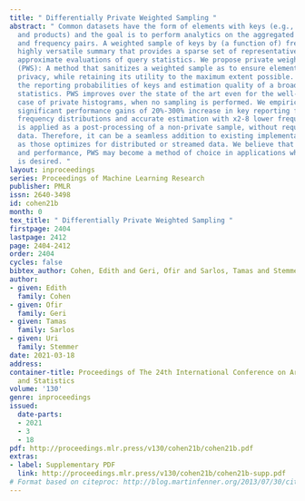 ```yaml
---
title: " Differentially Private Weighted Sampling "
abstract: " Common datasets have the form of elements with keys (e.g., transactions
  and products) and the goal is to perform analytics on the aggregated form of key
  and frequency pairs. A weighted sample of keys by (a function of) frequency is a
  highly versatile summary that provides a sparse set of representative keys and supports
  approximate evaluations of query statistics. We propose private weighted sampling
  (PWS): A method that sanitizes a weighted sample as to ensure element-level differential
  privacy, while retaining its utility to the maximum extent possible. PWS maximizes
  the reporting probabilities of keys and estimation quality of a broad family of
  statistics. PWS improves over the state of the art even for the well-studied special
  case of private histograms, when no sampling is performed. We empirically observe
  significant performance gains of 20%-300% increase in key reporting for common Zipfian
  frequency distributions and accurate estimation with x2-8 lower frequencies. PWS
  is applied as a post-processing of a non-private sample, without requiring the original
  data. Therefore, it can be a seamless addition to existing implementations, such
  as those optimizes for distributed or streamed data. We believe that due to practicality
  and performance, PWS may become a method of choice in applications where privacy
  is desired. "
layout: inproceedings
series: Proceedings of Machine Learning Research
publisher: PMLR
issn: 2640-3498
id: cohen21b
month: 0
tex_title: " Differentially Private Weighted Sampling "
firstpage: 2404
lastpage: 2412
page: 2404-2412
order: 2404
cycles: false
bibtex_author: Cohen, Edith and Geri, Ofir and Sarlos, Tamas and Stemmer, Uri
author:
- given: Edith
  family: Cohen
- given: Ofir
  family: Geri
- given: Tamas
  family: Sarlos
- given: Uri
  family: Stemmer
date: 2021-03-18
address:
container-title: Proceedings of The 24th International Conference on Artificial Intelligence
  and Statistics
volume: '130'
genre: inproceedings
issued:
  date-parts:
  - 2021
  - 3
  - 18
pdf: http://proceedings.mlr.press/v130/cohen21b/cohen21b.pdf
extras:
- label: Supplementary PDF
  link: http://proceedings.mlr.press/v130/cohen21b/cohen21b-supp.pdf
# Format based on citeproc: http://blog.martinfenner.org/2013/07/30/citeproc-yaml-for-bibliographies/
---
```

